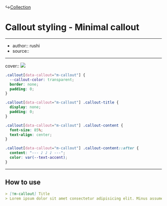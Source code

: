 ↪[Collection](Collection.md)

# Callout styling - Minimal callout

---

- author:: rushi
- source::

---

cover:: ![](https://i.imgur.com/nmyuR4y.png)

```css
.callout[data-callout="m-callout"] {
  --callout-color: transparent;
  border: none;
  padding: 0;
}

.callout[data-callout="m-callout"] .callout-title {
  display: none;
  padding: 0;
}

.callout[data-callout="m-callout"] .callout-content {
  font-size: 85%;
  text-align: center;
}

.callout[data-callout="m-callout"] .callout-content::after {
  content: "--- ♪ ♪ ♪ ---";
  color: var(--text-accent);
}
```

---

## How to use

```md
> [!m-callout] Title
> Lorem ipsum dolor sit amet consectetur adipisicing elit. Minus assumenda iusto sint officia quas distinctio doloribus harum optio commodi eum!
```
